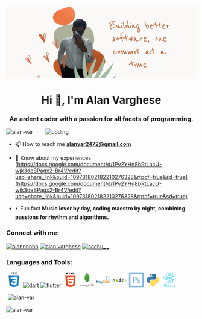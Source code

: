 ![logo](https://github.com/alan-var/alan-var/blob/main/My%20project-1.jpg)
<h1 align="center">Hi 👋, I'm Alan Varghese</h1>
<h3 align="center">An ardent coder with a passion for all facets of programming.</h3>
<IMG align="right" alt="coding" width="400" src="https://media.giphy.com/media/v1.Y2lkPTc5MGI3NjExMGEyZDgxM2Y0YTYzYTk4ZmE0OGI4ZmJiYTUxOTgzNjMzY2M5ZWZjYSZlcD12MV9pbnRlcm5hbF9naWZzX2dpZklkJmN0PWc/AGXx2ZEOCw8avI2AQH/giphy.gif">

<p align="left"> <img src="https://komarev.com/ghpvc/?username=alan-var&label=Profile%20views&color=0e75b6&style=flat" alt="alan-var" /> </p>

- 📫 How to reach me **alanvar2472@gmail.com**

- 📄 Know about my experiences [https://docs.google.com/document/d/1Pv2YHn8bRtLacU-wjk3deBPagx2-Br4V/edit?usp=share_link&ouid=109731802182210276328&rtpof=true&sd=true](https://docs.google.com/document/d/1Pv2YHn8bRtLacU-wjk3deBPagx2-Br4V/edit?usp=share_link&ouid=109731802182210276328&rtpof=true&sd=true)

- ⚡ Fun fact **Music lover by day, coding maestro by night, combining passions for rhythm and algorithms.**

<h3 align="left">Connect with me:</h3>
<p align="left">
<a href="https://twitter.com/alannnnhh" target="blank"><img align="center" src="https://raw.githubusercontent.com/rahuldkjain/github-profile-readme-generator/master/src/images/icons/Social/twitter.svg" alt="alannnnhh" height="30" width="40" /></a>
<a href="https://linkedin.com/in/alan varghese" target="blank"><img align="center" src="https://raw.githubusercontent.com/rahuldkjain/github-profile-readme-generator/master/src/images/icons/Social/linked-in-alt.svg" alt="alan varghese" height="30" width="40" /></a>
<a href="https://instagram.com/sachu_._" target="blank"><img align="center" src="https://raw.githubusercontent.com/rahuldkjain/github-profile-readme-generator/master/src/images/icons/Social/instagram.svg" alt="sachu_._" height="30" width="40" /></a>
</p>

<h3 align="left">Languages and Tools:</h3>
<p align="left"> <a href="https://www.w3schools.com/css/" target="_blank" rel="noreferrer"> <img src="https://raw.githubusercontent.com/devicons/devicon/master/icons/css3/css3-original-wordmark.svg" alt="css3" width="40" height="40"/> </a> <a href="https://dart.dev" target="_blank" rel="noreferrer"> <img src="https://www.vectorlogo.zone/logos/dartlang/dartlang-icon.svg" alt="dart" width="40" height="40"/> </a> <a href="https://flutter.dev" target="_blank" rel="noreferrer"> <img src="https://www.vectorlogo.zone/logos/flutterio/flutterio-icon.svg" alt="flutter" width="40" height="40"/> </a> <a href="https://www.w3.org/html/" target="_blank" rel="noreferrer"> <img src="https://raw.githubusercontent.com/devicons/devicon/master/icons/html5/html5-original-wordmark.svg" alt="html5" width="40" height="40"/> </a> <a href="https://www.mongodb.com/" target="_blank" rel="noreferrer"> <img src="https://raw.githubusercontent.com/devicons/devicon/master/icons/mongodb/mongodb-original-wordmark.svg" alt="mongodb" width="40" height="40"/> </a> <a href="https://www.mysql.com/" target="_blank" rel="noreferrer"> <img src="https://raw.githubusercontent.com/devicons/devicon/master/icons/mysql/mysql-original-wordmark.svg" alt="mysql" width="40" height="40"/> </a> <a href="https://nodejs.org" target="_blank" rel="noreferrer"> <img src="https://raw.githubusercontent.com/devicons/devicon/master/icons/nodejs/nodejs-original-wordmark.svg" alt="nodejs" width="40" height="40"/> </a> <a href="https://www.photoshop.com/en" target="_blank" rel="noreferrer"> <img src="https://raw.githubusercontent.com/devicons/devicon/master/icons/photoshop/photoshop-line.svg" alt="photoshop" width="40" height="40"/> </a> <a href="https://www.python.org" target="_blank" rel="noreferrer"> <img src="https://raw.githubusercontent.com/devicons/devicon/master/icons/python/python-original.svg" alt="python" width="40" height="40"/> </a> <a href="https://reactjs.org/" target="_blank" rel="noreferrer"> <img src="https://raw.githubusercontent.com/devicons/devicon/master/icons/react/react-original-wordmark.svg" alt="react" width="40" height="40"/> </a> </p>

<p>&nbsp;<img align="center" src="https://github-readme-stats.vercel.app/api?username=alan-var&show_icons=true&locale=en" alt="alan-var" /></p>

<p><img align="center" src="https://github-readme-streak-stats.herokuapp.com/?user=alan-var&" alt="alan-var" /></p>
